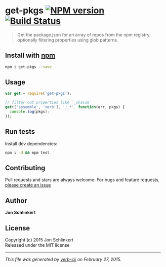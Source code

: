# get-pkgs [![NPM version](https://badge.fury.io/js/get-pkgs.svg)](http://badge.fury.io/js/get-pkgs)  [![Build Status](https://travis-ci.org/jonschlinkert/get-pkgs.svg)](https://travis-ci.org/jonschlinkert/get-pkgs) 

> Get the package.json for an array of repos from the npm registry, optionally filtering properties using glob patterns.

## Install with [npm](npmjs.org)

```bash
npm i get-pkgs --save
```

## Usage

```js
var get = require('get-pkgs');

// filter out properties like `_shasum`
get(['assemble', 'verb'], '!_*', function(err, pkgs) {
  console.log(pkgs);
});
```

## Run tests

Install dev dependencies:

```bash
npm i -d && npm test
```

## Contributing
Pull requests and stars are always welcome. For bugs and feature requests, [please create an issue](https://github.com/jonschlinkert/get-pkgs/issues)

## Author

**Jon Schlinkert**
 

## License
Copyright (c) 2015 Jon Schlinkert  
Released under the MIT license

***

_This file was generated by [verb-cli](https://github.com/assemble/verb-cli) on February 27, 2015._
